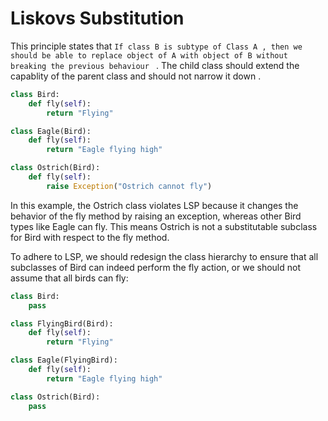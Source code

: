 # Liskovs Substitution 

This principle states that `If class B is subtype of Class A , then we should be able to replace object of A with object of B without breaking the previous behaviour ` . The child class should extend the capablity of the parent class and should not narrow it down . 

```python 
class Bird:
    def fly(self):
        return "Flying"

class Eagle(Bird):
    def fly(self):
        return "Eagle flying high"

class Ostrich(Bird):
    def fly(self):
        raise Exception("Ostrich cannot fly")

```
In this example, the Ostrich class violates LSP because it changes the behavior of the fly method by raising an exception, whereas other Bird types like Eagle can fly. This means Ostrich is not a substitutable subclass for Bird with respect to the fly method.

To adhere to LSP, we should redesign the class hierarchy to ensure that all subclasses of Bird can indeed perform the fly action, or we should not assume that all birds can fly:

```python
class Bird:
    pass

class FlyingBird(Bird):
    def fly(self):
        return "Flying"

class Eagle(FlyingBird):
    def fly(self):
        return "Eagle flying high"

class Ostrich(Bird):
    pass

```
